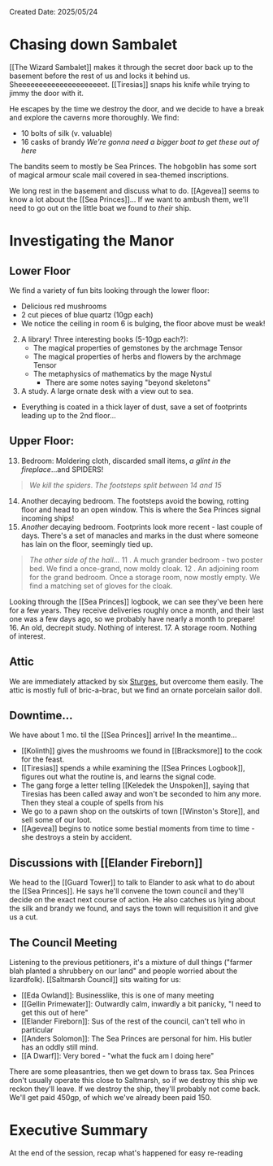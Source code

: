 Created Date: 2025/05/24
# Chasing down Sambalet
[[The Wizard Sambalet]] makes it through the secret door back up to the basement before the rest of us and locks it behind us. Sheeeeeeeeeeeeeeeeeeeeet. [[Tiresias]] snaps his knife while trying to jimmy the door with it.

He escapes by the time we destroy the door, and we decide to have a break and explore the caverns more thoroughly. We find:
- 10 bolts of silk (v. valuable)
- 16 casks of brandy
*We're gonna need a bigger boat to get these out of here*

The bandits seem to mostly be Sea Princes. The hobgoblin has some sort of magical armour scale mail covered in sea-themed inscriptions.

We long rest in the basement and discuss what to do. [[Agevea]] seems to know a lot about the [[Sea Princes]]... If we want to ambush them, we'll need to go out on the little boat we found to *their* ship.
# Investigating the Manor
## Lower Floor
We find a variety of fun bits looking through the lower floor:
- Delicious red mushrooms
- 2 cut pieces of blue quartz (10gp each)
- We notice the ceiling in room 6 is bulging, the floor above must be weak!
2. A library! Three interesting books (5-10gp each?):
	- The magical properties of gemstones by the archmage Tensor
	- The magical properties of herbs and flowers by the archmage Tensor
	- The metaphysics of mathematics by the mage Nystul
		- There are some notes saying "beyond skeletons"
3. A study. A large ornate desk with a view out to sea.
- Everything is coated in a thick layer of dust, save a set of footprints leading up to the 2nd floor...
## Upper Floor:
13. Bedroom: Moldering cloth, discarded small items, *a glint in the fireplace*...and SPIDERS!
> *We kill the spiders*. *The footsteps split between 14 and 15*
14. Another decaying bedroom. The footsteps avoid the bowing, rotting floor and head to an open window. This is where the Sea Princes signal incoming ships!
15. *Another* decaying bedroom. Footprints look more recent - last couple of days. There's a set of manacles and marks in the dust where someone has lain on the floor, seemingly tied up.
> *The other side of the hall...*
   11 . A much grander bedroom - two poster bed. We find a once-grand, now moldy cloak.
   12 . An adjoining room for the grand bedroom. Once a storage room, now mostly empty. We find a matching set of gloves for the cloak.

Looking through the [[Sea Princes]] logbook, we can see they've been here for a few years. They receive deliveries roughly once a month, and their last one was a few days ago, so we probably have nearly a month to prepare!
16. An old, decrepit study. Nothing of interest.
17. A storage room. Nothing of interest.
## Attic
We are immediately attacked by six [Sturges](), but overcome them easily. The attic is mostly full of bric-a-brac, but we find an ornate porcelain sailor doll.
## Downtime...
We have about 1 mo. til the [[Sea Princes]] arrive! In the meantime...
- [[Kolinth]] gives the mushrooms we found in [[Bracksmore]] to the cook for the feast.
- [[Tiresias]] spends a while examining the [[Sea Princes Logbook]], figures out what the routine is, and learns the signal code.
- The gang forge a letter telling [[Keledek the Unspoken]], saying that Tiresias has been called away and won't be seconded to him any more. Then they steal a couple of spells from his
- We go to a pawn shop on the outskirts of town [[Winston's Store]], and sell some of our loot.
- [[Agevea]] begins to notice some bestial moments from time to time - she destroys a stein by accident.
## Discussions with [[Elander Fireborn]]
We head to the [[Guard Tower]] to talk to Elander to ask what to do about the [[Sea Princes]]. He says he'll convene the town council and they'll decide on the exact next course of action.
He also catches us lying about the silk and brandy we found, and says the town will requisition it and give us a cut.
## The Council Meeting
Listening to the previous petitioners, it's a mixture of dull things ("farmer blah planted a shrubbery on our land" and people worried about the lizardfolk).
[[Saltmarsh Council]] sits waiting for us:
- [[Eda Owland]]: Businesslike, this is one of many meeting
- [[Gellin Primewater]]: Outwardly calm, inwardly a bit panicky, "I need to get this out of here"
- [[Elander Fireborn]]: Sus of the rest of the council, can't tell who in particular
- [[Anders Solomon]]: The Sea Princes are personal for him. His butler has an oddly still mind.
- [[A Dwarf]]: Very bored - "what the fuck am I doing here"

There are some pleasantries, then we get down to brass tax. Sea Princes don't usually operate this close to Saltmarsh, so if we destroy this ship we reckon they'll leave. If we destroy the ship, they'll probably not come back. We'll get paid 450gp, of which we've already been paid 150.
# Executive Summary
At the end of the session, recap what's happened for easy re-reading